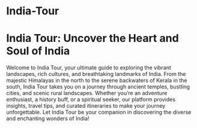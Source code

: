# India-Tour
# India Tour: Uncover the Heart and Soul of India
Welcome to India Tour, your ultimate guide to exploring the vibrant landscapes, rich cultures, and breathtaking landmarks of India. From the majestic Himalayas in the north to the serene backwaters of Kerala in the south, India Tour takes you on a journey through ancient temples, bustling cities, and scenic rural landscapes. Whether you’re an adventure enthusiast, a history buff, or a spiritual seeker, our platform provides insights, travel tips, and curated itineraries to make your journey unforgettable. Let India Tour be your companion in discovering the diverse and enchanting wonders of India!

